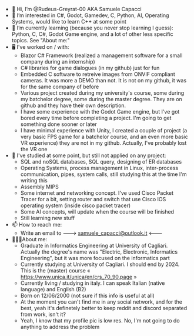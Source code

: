 - 👋 Hi, I’m @Rudeus-Greyrat-00 AKA Samuele Capacci
- 👀 I’m interested in C#, Godot, Gamedev, C, Python, AI, Operating Systems, would like to learn C++ at some point
- 🌱 I’m currently learning (because you never stop learning I guess): Python, C, C#, Godot Game engine, and a lot of other less specific topics. See "About me:"
- 🖥️ I've worked on / with:
  - Blazor C# Framework (realized a management software for a small company during an internship)
  - C# libraries for game dialogues (in my github) just for fun
  - Embedded C software to retreive images from ONVIF compliant cameras. It was more a DEMO than not. It is not on my github, it was for the same company of before
  - Various project created during my university's course, some during my batchelor degree, some during the master degree. They are on github and they have their own description.
  - I have some experience with the Godot Game engine, but I've got bored every time before completing a project. I'm going to get something done sooner or later
  - I have minimal experience with Unity, I created a couple of project (a very basic FPS game for a batchelor course, and an even more basic VR experience) they are not in my github. Actually, I've probably lost the VR one
- 📙 I've studied at some point, but still not applied on any project:
  - SQL and noSQL databases, SQL query, designing of ER databases
  - Operating Systems, process management in Linux, inter-process communication, pipes, system calls, still studying this at the time I'm writing this
  - Assembly MIPS
  - Some internet and networking concept. I've used Cisco Packet Tracer for a bit, setting router and switch that use Cisco IOS operating system (inside cisco packet tracer)
  - Some AI concepts, will update when the course will be finished
  - Still learning new stuff
- 📫 How to reach me:
  - Write an email to ---> samuele_capacci@outlook.it <---
 - 👨🏻‍💻About me:
   - Graduate in Informatics Engineering at University of Cagliari. Actually the degree's name was "Electric, Electronic, Informatics Engineering", but it was more focused on the informatics part
   - Currently studying at University of Cagliari. I should end by 2024. This is the (master) course « https://www.unica.it/unica/en/crs_70_90.page »
   - Currently living / studying in italy. I can speak Italian (native language) and English (B2)
   - Born on 12/06/2000 (not sure if this info is useful at all)
   - At the moment you can't find me in any social network, and for the best, yeah it's definetely better to keep reddit and discord separated from work, isn't it?
   - Yeah, I know that my profile pic is low res. No, I'm not going to do anything to address the problem

<!---
this is a ✨ special ✨ repository because its `README.md` (this file) appears on your GitHub profile.
You can click the Preview link to take a look at your changes.
--->
